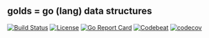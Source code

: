 ## golds = go (lang) data structures 
[![Build Status](https://travis-ci.org/cristaloleg/golds.svg?branch=master)](https://travis-ci.org/cristaloleg/golds)
[![License](https://img.shields.io/github/license/mashape/apistatus.svg)]()
[![Go Report Card](https://goreportcard.com/badge/github.com/cristaloleg/golds?style=flat-square)](https://goreportcard.com/report/github.com/cristaloleg/golds)
[![Codebeat](https://codebeat.co/badges/60895b7e-c952-40b8-bf7f-53a339427bdb)](https://codebeat.co/projects/github-com-cristaloleg-golds-master)
[![codecov](https://codecov.io/gh/cristaloleg/golds/branch/master/graph/badge.svg)](https://codecov.io/gh/cristaloleg/golds)
